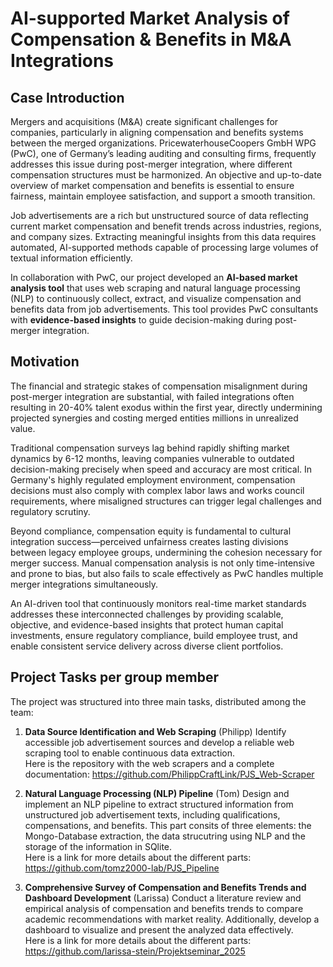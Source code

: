 # AI-supported Market Analysis of Compensation & Benefits in M&A Integrations

## Case Introduction

Mergers and acquisitions (M&A) create significant challenges for companies, particularly in aligning compensation and benefits systems between the merged organizations. PricewaterhouseCoopers GmbH WPG (PwC), one of Germany’s leading auditing and consulting firms, frequently addresses this issue during post-merger integration, where different compensation structures must be harmonized. An objective and up-to-date overview of market compensation and benefits is essential to ensure fairness, maintain employee satisfaction, and support a smooth transition.

Job advertisements are a rich but unstructured source of data reflecting current market compensation and benefit trends across industries, regions, and company sizes. Extracting meaningful insights from this data requires automated, AI-supported methods capable of processing large volumes of textual information efficiently.

In collaboration with PwC, our project developed an **AI-based market analysis tool** that uses web scraping and natural language processing (NLP) to continuously collect, extract, and visualize compensation and benefits data from job advertisements. This tool provides PwC consultants with **evidence-based insights** to guide decision-making during post-merger integration.

## Motivation

The financial and strategic stakes of compensation misalignment during post-merger integration are substantial, with failed integrations often resulting in 20-40% talent exodus within the first year, directly undermining projected synergies and costing merged entities millions in unrealized value.

Traditional compensation surveys lag behind rapidly shifting market dynamics by 6-12 months, leaving companies vulnerable to outdated decision-making precisely when speed and accuracy are most critical. In Germany's highly regulated employment environment, compensation decisions must also comply with complex labor laws and works council requirements, where misaligned structures can trigger legal challenges and regulatory scrutiny.

Beyond compliance, compensation equity is fundamental to cultural integration success—perceived unfairness creates lasting divisions between legacy employee groups, undermining the cohesion necessary for merger success. Manual compensation analysis is not only time-intensive and prone to bias, but also fails to scale effectively as PwC handles multiple merger integrations simultaneously.

An AI-driven tool that continuously monitors real-time market standards addresses these interconnected challenges by providing scalable, objective, and evidence-based insights that protect human capital investments, ensure regulatory compliance, build employee trust, and enable consistent service delivery across diverse client portfolios.

## Project Tasks per group member

The project was structured into three main tasks, distributed among the team:

1. **Data Source Identification and Web Scraping**  (Philipp)
   Identify accessible job advertisement sources and develop a reliable web scraping tool to enable continuous data extraction.<br>
   Here is the repository with the web scrapers and a complete documentation: https://github.com/PhilippCraftLink/PJS_Web-Scraper

3. **Natural Language Processing (NLP) Pipeline**  (Tom)
   Design and implement an NLP pipeline to extract structured information from unstructured job advertisement texts, including qualifications, compensations, and benefits.
   This part consits of three elements: the Mongo-Database extraction, the data strucutring using NLP and the storage of the information in SQlite.<br>
   Here is a link for more details about the different parts: https://github.com/tomz2000-lab/PJS_Pipeline

4. **Comprehensive Survey of Compensation and Benefits Trends and Dashboard Development**  (Larissa)
   Conduct a literature review and empirical analysis of compensation and benefits trends to compare academic recommendations with market reality. Additionally, develop a dashboard to visualize and present the analyzed data effectively. <br>
   Here is a link for more details about the different parts: https://github.com/larissa-stein/Projektseminar_2025
